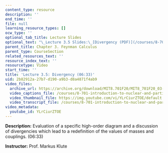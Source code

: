 ```yaml
---
content_type: resource
description: ''
end_time: ''
file: null
learning_resource_types: []
ocw_type: ''
optional_tab_title: Lecture Slides
optional_text: "\_Lecture 3.5 Slides:\_[Divergency (PDF)](/courses/8-701-introduction-to-nuclear-and-particle-physics-fall-2020/resources/mit8_701f20_lec3-5)"
parent_title: Chapter 3. Feynman Calculus
parent_type: CourseSection
related_resources_text: ''
resource_index_text: ''
resourcetype: Video
start_time: ''
title: 'Lecture 3.5: Divergency (06:33)'
uid: 2b82912a-27b7-d190-a9b3-d8a4871f4ab9
video_files:
  archive_url: https://archive.org/download/MIT8.701F20/MIT8_701F20_03-05_Divergency_300k.mp4
  video_captions_file: /courses/8-701-introduction-to-nuclear-and-particle-physics-fall-2020/bf8ebe482acb56d68adb94d8fbfb1a10_YLrCiurZTOE.vtt
  video_thumbnail_file: https://img.youtube.com/vi/YLrCiurZTOE/default.jpg
  video_transcript_file: /courses/8-701-introduction-to-nuclear-and-particle-physics-fall-2020/1b355850ee729a39c6e07ce51405f84d_YLrCiurZTOE.pdf
video_metadata:
  youtube_id: YLrCiurZTOE
---
```


**Description:** Evaluation of a specific high-order diagram and a discussion of divergencies which lead to a redefinition of the values of masses and couplings. (06:33)

**Instructor:** Prof. Markus Klute